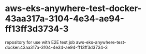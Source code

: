 # aws-eks-anywhere-test-docker-43aa317a-3104-4e34-ae94-ff13ff3d3734-3
repository for use with E2E test job aws-eks-anywhere-test-docker:43aa317a-3104-4e34-ae94-ff13ff3d3734-3

